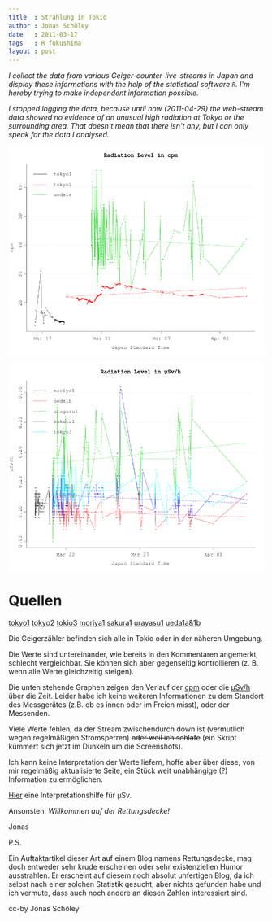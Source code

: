```yaml
---
title  : Strahlung in Tokio
author : Jonas Schöley
date   : 2011-03-17
tags   : R fukushima
layout : post
---
```


*I collect the data from various Geiger-counter-live-streams in Japan and display these informations with the help of the statistical software `R`. I'm hereby trying to make independent information possible.*

*I stopped logging the data, because until now (2011-04-29) the web-stream data showed no evidence of an unusual high radiation at Tokyo or the surrounding area. That doesn't mean that there isn't any, but I can only speak for the data I analysed.*

![](/assets/2011-03-17-strahlung_in_tokio/cpm10.png)

![](/assets/2011-03-17-strahlung_in_tokio/msv10.png)

# Quellen

[tokyo1](http://www.ustream.tv/channel/geiger-counter-tokyo)
[tokyo2](http://www.ustream.tv/channel/%E3%82%AC%E3%82%A4%E3%82%AC%E3%83%BC%E3%82%AB%E3%82%A6%E3%83%B3%E3%82%BF)
[tokio3](http://www.ustream.tv/channel/%E6%94%BE%E5%B0%84%E7%B7%9A%E6%B8%AC%E5%AE%9A-%E6%9D%B1%E4%BA%AC-%E7%8B%9B%E6%B1%9F)
[moriya1](http://www.ustream.tv/recorded/13406619)
[sakura1](http://www.ustream.tv/channel/%E5%9F%BC%E7%8E%89%E7%9C%8C%E3%81%95%E3%81%84%E3%81%9F%E3%81%BE%E5%B8%82%E6%A1%9C%E5%8C%BA%E3%81%AE%E6%94%BE%E5%B0%84%E7%B7%9A%E9%87%8F)
[urayasu1](http://www.ustream.tv/channel/%E6%94%BE%E5%B0%84%E7%B7%9A%E6%B8%AC%E5%AE%9A-%E5%8D%83%E8%91%89)
[ueda1a&1b](http://www.ustream.tv/channel/ueda-nagano)

Die Geigerzähler befinden sich alle in Tokio oder in der näheren Umgebung.

Die Werte sind untereinander, wie bereits in den Kommentaren angemerkt, schlecht vergleichbar. Sie können sich aber gegenseitig kontrollieren (z. B. wenn alle Werte gleichzeitig steigen).

Die unten stehende Graphen zeigen den Verlauf der [cpm](http://de.wikipedia.org/wiki/Zerf%C3%A4lle_pro_Minute) oder die [µSv/h](http://de.wikipedia.org/wiki/Sievert_%28Einheit%29) über die Zeit. Leider habe ich keine weiteren Informationen zu dem Standort des Messgerätes (z.B. ob es innen oder im Freien misst), oder der Messenden.

Viele Werte fehlen, da der Stream zwischendurch down ist (vermutlich wegen regelmäßigen Stromsperren) ~~oder weil ich schlafe~~ (ein Skript kümmert sich jetzt im Dunkeln um die Screenshots).

Ich kann keine Interpretation der Werte liefern, hoffe aber über diese, von mir regelmäßig aktualisierte Seite, ein Stück weit unabhängige (?) Information zu ermöglichen.

[Hier](http://xkcd.com/radiation/) eine Interpretationshilfe für µSv.

Ansonsten: *Willkommen auf der Rettungsdecke!*

Jonas

P.S.

Ein Auftaktartikel dieser Art auf einem Blog namens Rettungsdecke, mag doch entweder sehr krude erscheinen oder sehr existenziellen Humor ausstrahlen. Er erscheint auf diesem noch absolut unfertigen Blog, da ich selbst nach einer solchen Statistik gesucht, aber nichts gefunden habe und ich vermute, dass auch noch andere an diesen Zahlen interessiert sind.

cc-by Jonas Schöley